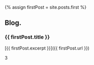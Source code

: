 {% assign firstPost = site.posts.first %}

## Blog.

### {{ firstPost.title }}
[{{ firstPost.excerpt }}]({{ firstPost.url }})

3